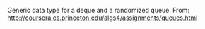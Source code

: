 Generic data type for a deque and a randomized queue. From: http://coursera.cs.princeton.edu/algs4/assignments/queues.html

